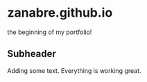 # zanabre.github.io

the beginning of my portfolio!

## Subheader

Adding some text.
Everything is working great.